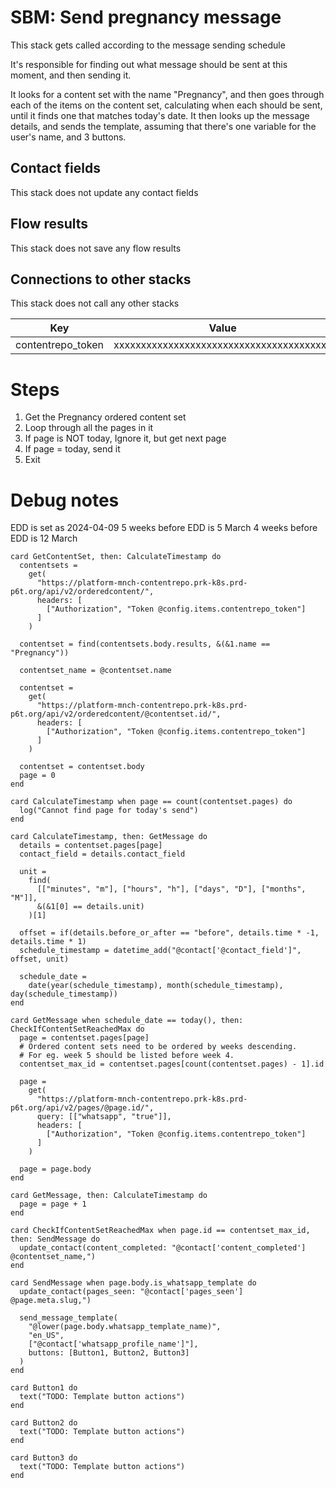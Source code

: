 # SBM: Send pregnancy message

This stack gets called according to the message sending schedule

It's responsible for finding out what message should be sent at this moment, and then sending it.

It looks for a content set with the name "Pregnancy", and then goes through each of the items on the content set, calculating when each should be sent, until it finds one that matches today's date. It then looks up the message details, and sends the template, assuming that there's one variable for the user's name, and 3 buttons.

## Contact fields

This stack does not update any contact fields

## Flow results

This stack does not save any flow results

## Connections to other stacks

This stack does not call any other stacks

<!--
 dictionary: "config"
version: "0.1.0"
columns: [] 
-->

| Key               | Value                                    |
| ----------------- | ---------------------------------------- |
| contentrepo_token | xxxxxxxxxxxxxxxxxxxxxxxxxxxxxxxxxxxxxxxx |

# Steps

1. Get the Pregnancy ordered content set
2. Loop through all the pages in it
3. If page is NOT today, Ignore it, but get next page
4. If page = today, send it
5. Exit

# Debug notes

EDD is set as 2024-04-09
5 weeks before EDD is 5 March
4 weeks before EDD is 12 March

<!-- { section: "ee62614a-95eb-4e52-8ede-b2ddbea826d2", x: 0, y: 0} -->

```stack
card GetContentSet, then: CalculateTimestamp do
  contentsets =
    get(
      "https://platform-mnch-contentrepo.prk-k8s.prd-p6t.org/api/v2/orderedcontent/",
      headers: [
        ["Authorization", "Token @config.items.contentrepo_token"]
      ]
    )

  contentset = find(contentsets.body.results, &(&1.name == "Pregnancy"))

  contentset_name = @contentset.name

  contentset =
    get(
      "https://platform-mnch-contentrepo.prk-k8s.prd-p6t.org/api/v2/orderedcontent/@contentset.id/",
      headers: [
        ["Authorization", "Token @config.items.contentrepo_token"]
      ]
    )

  contentset = contentset.body
  page = 0
end

card CalculateTimestamp when page == count(contentset.pages) do
  log("Cannot find page for today's send")
end

card CalculateTimestamp, then: GetMessage do
  details = contentset.pages[page]
  contact_field = details.contact_field

  unit =
    find(
      [["minutes", "m"], ["hours", "h"], ["days", "D"], ["months", "M"]],
      &(&1[0] == details.unit)
    )[1]

  offset = if(details.before_or_after == "before", details.time * -1, details.time * 1)
  schedule_timestamp = datetime_add("@contact['@contact_field']", offset, unit)

  schedule_date =
    date(year(schedule_timestamp), month(schedule_timestamp), day(schedule_timestamp))
end

card GetMessage when schedule_date == today(), then: CheckIfContentSetReachedMax do
  page = contentset.pages[page]
  # Ordered content sets need to be ordered by weeks descending.
  # For eg. week 5 should be listed before week 4.
  contentset_max_id = contentset.pages[count(contentset.pages) - 1].id

  page =
    get(
      "https://platform-mnch-contentrepo.prk-k8s.prd-p6t.org/api/v2/pages/@page.id/",
      query: [["whatsapp", "true"]],
      headers: [
        ["Authorization", "Token @config.items.contentrepo_token"]
      ]
    )

  page = page.body
end

card GetMessage, then: CalculateTimestamp do
  page = page + 1
end

card CheckIfContentSetReachedMax when page.id == contentset_max_id, then: SendMessage do
  update_contact(content_completed: "@contact['content_completed'] @contentset_name,")
end

card SendMessage when page.body.is_whatsapp_template do
  update_contact(pages_seen: "@contact['pages_seen'] @page.meta.slug,")

  send_message_template(
    "@lower(page.body.whatsapp_template_name)",
    "en_US",
    ["@contact['whatsapp_profile_name']"],
    buttons: [Button1, Button2, Button3]
  )
end

```

```stack
card Button1 do
  text("TODO: Template button actions")
end

card Button2 do
  text("TODO: Template button actions")
end

card Button3 do
  text("TODO: Template button actions")
end

```